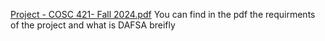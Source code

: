 [Project - COSC 421- Fall 2024.pdf](https://github.com/user-attachments/files/18646643/Project.-.COSC.421-.Fall.2024.pdf)
You can find in the pdf the requirments of the project and what is DAFSA breifly
